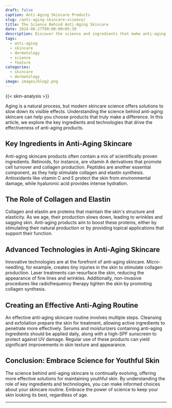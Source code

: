 ```yaml
---
draft: false
caption: Anti-Aging Skincare Products
slug: /anti-aging-skincare-science/
title: The Science Behind Anti-Aging Skincare
date: 2024-06-27T00:00:00+05:30
description: Discover the science and ingredients that make anti-aging skincare effective.
tags:
  - anti-aging
  - skincare
  - dermatology
  - science
  - feature
categories:
  - skincare
  - dermatology
image: images/blog2.png
---
```


{{< skin-analysis >}}

Aging is a natural process, but modern skincare science offers solutions to slow down its visible effects. Understanding the science behind anti-aging skincare can help you choose products that truly make a difference. In this article, we explore the key ingredients and technologies that drive the effectiveness of anti-aging products.

## Key Ingredients in Anti-Aging Skincare
Anti-aging skincare products often contain a mix of scientifically proven ingredients. Retinoids, for instance, are vitamin A derivatives that promote cell turnover and collagen production. Peptides are another essential component, as they help stimulate collagen and elastin synthesis. Antioxidants like vitamin C and E protect the skin from environmental damage, while hyaluronic acid provides intense hydration.

## The Role of Collagen and Elastin
Collagen and elastin are proteins that maintain the skin's structure and elasticity. As we age, their production slows down, leading to wrinkles and sagging skin. Anti-aging products aim to boost these proteins, either by stimulating their natural production or by providing topical applications that support their function.

## Advanced Technologies in Anti-Aging Skincare
Innovative technologies are at the forefront of anti-aging skincare. Micro-needling, for example, creates tiny injuries in the skin to stimulate collagen production. Laser treatments can resurface the skin, reducing the appearance of fine lines and wrinkles. Additionally, non-invasive procedures like radiofrequency therapy tighten the skin by promoting collagen synthesis.

## Creating an Effective Anti-Aging Routine
An effective anti-aging skincare routine involves multiple steps. Cleansing and exfoliation prepare the skin for treatment, allowing active ingredients to penetrate more effectively. Serums and moisturizers containing anti-aging ingredients should be applied daily, along with a high-SPF sunscreen to protect against UV damage. Regular use of these products can yield significant improvements in skin texture and appearance.

## Conclusion: Embrace Science for Youthful Skin
The science behind anti-aging skincare is continually evolving, offering more effective solutions for maintaining youthful skin. By understanding the role of key ingredients and technologies, you can make informed choices about your skincare routine. Embrace the power of science to keep your skin looking its best, regardless of age.

---
